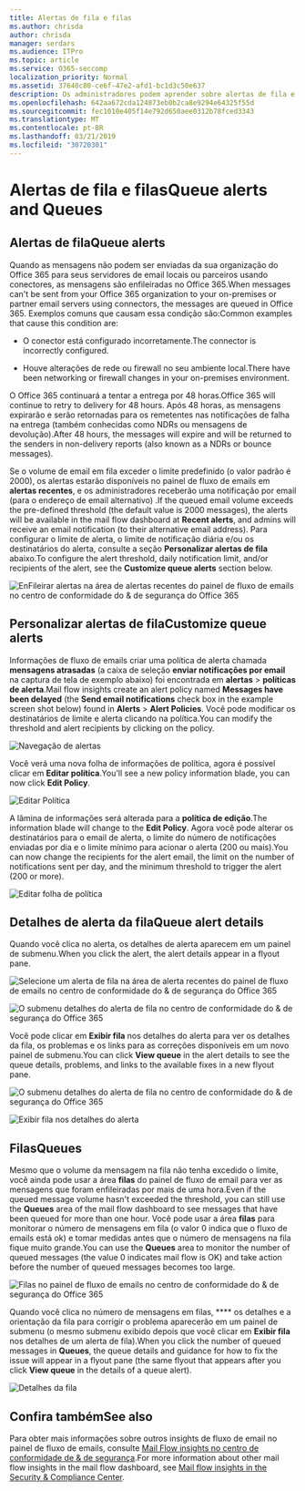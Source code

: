 ```yaml
---
title: Alertas de fila e filas
ms.author: chrisda
author: chrisda
manager: serdars
ms.audience: ITPro
ms.topic: article
ms.service: O365-seccomp
localization_priority: Normal
ms.assetid: 37640c80-ce6f-47e2-afd1-bc1d3c50e637
description: Os administradores podem aprender sobre alertas de fila e filas no painel de fluxo de emails no centro de conformidade do & de segurança do Office 365.
ms.openlocfilehash: 642aa672cda124873eb0b2ca8e9294e64325f55d
ms.sourcegitcommit: fec1010e405f14e792d650aee0312b78fced3343
ms.translationtype: MT
ms.contentlocale: pt-BR
ms.lasthandoff: 03/21/2019
ms.locfileid: "30720301"
---
```

# <a name="queue-alerts-and-queues"></a><span data-ttu-id="da55d-103">Alertas de fila e filas</span><span class="sxs-lookup"><span data-stu-id="da55d-103">Queue alerts and Queues</span></span>

## <a name="queue-alerts"></a><span data-ttu-id="da55d-104">Alertas de fila</span><span class="sxs-lookup"><span data-stu-id="da55d-104">Queue alerts</span></span>

<span data-ttu-id="da55d-105">Quando as mensagens não podem ser enviadas da sua organização do Office 365 para seus servidores de email locais ou parceiros usando conectores, as mensagens são enfileiradas no Office 365.</span><span class="sxs-lookup"><span data-stu-id="da55d-105">When messages can't be sent from your Office 365 organization to your on-premises or partner email servers using connectors, the messages are queued in Office 365.</span></span> <span data-ttu-id="da55d-106">Exemplos comuns que causam essa condição são:</span><span class="sxs-lookup"><span data-stu-id="da55d-106">Common examples that cause this condition are:</span></span>

- <span data-ttu-id="da55d-107">O conector está configurado incorretamente.</span><span class="sxs-lookup"><span data-stu-id="da55d-107">The connector is incorrectly configured.</span></span>

- <span data-ttu-id="da55d-108">Houve alterações de rede ou firewall no seu ambiente local.</span><span class="sxs-lookup"><span data-stu-id="da55d-108">There have been networking or firewall changes in your on-premises environment.</span></span>

<span data-ttu-id="da55d-109">O Office 365 continuará a tentar a entrega por 48 horas.</span><span class="sxs-lookup"><span data-stu-id="da55d-109">Office 365 will continue to retry to delivery for 48 hours.</span></span> <span data-ttu-id="da55d-110">Após 48 horas, as mensagens expirarão e serão retornadas para os remetentes nas notificações de falha na entrega (também conhecidas como NDRs ou mensagens de devolução).</span><span class="sxs-lookup"><span data-stu-id="da55d-110">After 48 hours, the messages will expire and will be returned to the senders in non-delivery reports (also known as a NDRs or bounce messages).</span></span>

<span data-ttu-id="da55d-111">Se o volume de email em fila exceder o limite predefinido (o valor padrão é 2000), os alertas estarão disponíveis no painel de fluxo de emails em **alertas recentes**, e os administradores receberão uma notificação por email (para o endereço de email alternativo) .</span><span class="sxs-lookup"><span data-stu-id="da55d-111">If the queued email volume exceeds the pre-defined threshold (the default value is 2000 messages), the alerts will be available in the mail flow dashboard at **Recent alerts**, and admins will receive an email notification (to their alternative email address).</span></span> <span data-ttu-id="da55d-112">Para configurar o limite de alerta, o limite de notificação diária e/ou os destinatários do alerta, consulte a seção **Personalizar alertas de fila** abaixo.</span><span class="sxs-lookup"><span data-stu-id="da55d-112">To configure the alert threshold, daily notification limit, and/or recipients of the alert, see the **Customize queue alerts** section below.</span></span>

![EnFileirar alertas na área de alertas recentes do painel de fluxo de emails no centro de conformidade do & de segurança do Office 365](media/5fc4a51c-6118-4270-960b-c6b176ef94ae.png)

## <a name="customize-queue-alerts"></a><span data-ttu-id="da55d-114">Personalizar alertas de fila</span><span class="sxs-lookup"><span data-stu-id="da55d-114">Customize queue alerts</span></span>

<span data-ttu-id="da55d-115">Informações de fluxo de emails criar uma política de alerta chamada **mensagens atrasadas** (a caixa de seleção **enviar notificações por email** na captura de tela de exemplo abaixo) foi encontrada em **alertas** \> **políticas de alerta**.</span><span class="sxs-lookup"><span data-stu-id="da55d-115">Mail flow insights create an alert policy named **Messages have been delayed** (the **Send email notifications** check box in the example screen shot below) found in **Alerts** \> **Alert Policies**.</span></span> <span data-ttu-id="da55d-116">Você pode modificar os destinatários de limite e alerta clicando na política.</span><span class="sxs-lookup"><span data-stu-id="da55d-116">You can modify the threshold and alert recipients by clicking on the policy.</span></span>

![Navegação de alertas](media/efb95976-9e0b-484e-a2fd-093c5bc7a40f.png)

<span data-ttu-id="da55d-118">Você verá uma nova folha de informações de política, agora é possível clicar em **Editar política**.</span><span class="sxs-lookup"><span data-stu-id="da55d-118">You'll see a new policy information blade, you can now click **Edit Policy**.</span></span>

![Editar Política ](media/ed2aceae-3ee2-4849-a17e-87915987a7dd.png)

<span data-ttu-id="da55d-120">A lâmina de informações será alterada para a **política de edição**.</span><span class="sxs-lookup"><span data-stu-id="da55d-120">The information blade will change to the **Edit Policy**.</span></span> <span data-ttu-id="da55d-121">Agora você pode alterar os destinatários para o email de alerta, o limite do número de notificações enviadas por dia e o limite mínimo para acionar o alerta (200 ou mais).</span><span class="sxs-lookup"><span data-stu-id="da55d-121">You can now change the recipients for the alert email, the limit on the number of notifications sent per day, and the minimum threshold to trigger the alert (200 or more).</span></span>

![Editar folha de política](media/c657cc74-7867-474c-b2c9-dc478449f990.png)

## <a name="queue-alert-details"></a><span data-ttu-id="da55d-123">Detalhes de alerta da fila</span><span class="sxs-lookup"><span data-stu-id="da55d-123">Queue alert details</span></span>

<span data-ttu-id="da55d-124">Quando você clica no alerta, os detalhes de alerta aparecem em um painel de submenu.</span><span class="sxs-lookup"><span data-stu-id="da55d-124">When you click the alert, the alert details appear in a flyout pane.</span></span>

![Selecione um alerta de fila na área de alerta recentes do painel de fluxo de emails no centro de conformidade do & de segurança do Office 365](media/1f6b0e96-5b2c-41ef-9684-9d813b3fabe6.png)

![O submenu detalhes do alerta de fila no centro de conformidade do & de segurança do Office 365](media/105c8fff-912f-4763-8806-2740ebdecd4b.png)

<span data-ttu-id="da55d-127">Você pode clicar em **Exibir fila** nos detalhes do alerta para ver os detalhes da fila, os problemas e os links para as correções disponíveis em um novo painel de submenu.</span><span class="sxs-lookup"><span data-stu-id="da55d-127">You can click **View queue** in the alert details to see the queue details, problems, and links to the available fixes in a new flyout pane.</span></span>

![O submenu detalhes do alerta de fila no centro de conformidade do & de segurança do Office 365](media/8ff60955-55ef-4f32-a966-85e02cb608d1.png)

![Exibir fila nos detalhes do alerta](media/4eb088fe-5dd9-4bf4-b959-c1bb2545c515.png)

## <a name="queues"></a><span data-ttu-id="da55d-130">Filas</span><span class="sxs-lookup"><span data-stu-id="da55d-130">Queues</span></span>

<span data-ttu-id="da55d-131">Mesmo que o volume da mensagem na fila não tenha excedido o limite, você ainda pode usar a área **filas** do painel de fluxo de email para ver as mensagens que foram enfileiradas por mais de uma hora.</span><span class="sxs-lookup"><span data-stu-id="da55d-131">Even if the queued message volume hasn't exceeded the threshold, you can still use the **Queues** area of the mail flow dashboard to see messages that have been queued for more than one hour.</span></span> <span data-ttu-id="da55d-132">Você pode usar a área **filas** para monitorar o número de mensagens em fila (o valor 0 indica que o fluxo de emails está ok) e tomar medidas antes que o número de mensagens na fila fique muito grande.</span><span class="sxs-lookup"><span data-stu-id="da55d-132">You can use the **Queues** area to monitor the number of queued messages (the value 0 indicates mail flow is OK) and take action before the number of queued messages becomes too large.</span></span>

![Filas no painel de fluxo de emails no centro de conformidade do & de segurança do Office 365](media/0ef6e2ef-dd22-4363-9d4a-b20a00babc9f.png)

<span data-ttu-id="da55d-134">Quando você clica no número de mensagens em filas, \*\*\*\* os detalhes e a orientação da fila para corrigir o problema aparecerão em um painel de submenu (o mesmo submenu exibido depois que você clicar em **Exibir fila** nos detalhes de um alerta de fila).</span><span class="sxs-lookup"><span data-stu-id="da55d-134">When you click the number of queued messages in **Queues**, the queue details and guidance for how to fix the issue will appear in a flyout pane (the same flyout that appears after you click **View queue** in the details of a queue alert).</span></span>

![Detalhes da fila](media/4eb088fe-5dd9-4bf4-b959-c1bb2545c515.png)

## <a name="see-also"></a><span data-ttu-id="da55d-136">Confira também</span><span class="sxs-lookup"><span data-stu-id="da55d-136">See also</span></span>

<span data-ttu-id="da55d-137">Para obter mais informações sobre outros insights de fluxo de email no painel de fluxo de emails, consulte [Mail Flow insights no centro de conformidade de & de segurança](mail-flow-insights.md).</span><span class="sxs-lookup"><span data-stu-id="da55d-137">For more information about other mail flow insights in the mail flow dashboard, see [Mail flow insights in the Security & Compliance Center](mail-flow-insights.md).</span></span>
